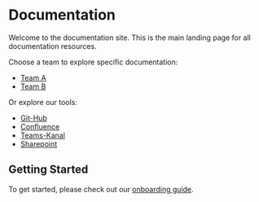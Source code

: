 # Documentation

Welcome to the documentation site. This is the main landing page for all documentation resources.

Choose a team to explore specific documentation:

- [Team A](./team.md#team-a)
- [Team B](./team.md#team-b)

Or explore our tools:

- [Git-Hub](./tools.md#git-hub)
- [Confluence](./tools.md#confluence)
- [Teams-Kanal](./tools.md#teams-kanal)
- [Sharepoint](./tools.md#sharepoint)

## Getting Started

To get started, please check out our [onboarding guide](./onboarding.md).
